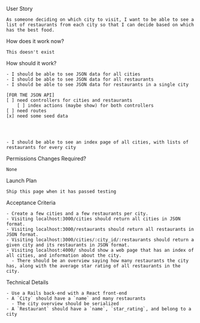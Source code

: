 User Story

    As someone deciding on which city to visit, I want to be able to see a list of restaurants from each city so that I can decide based on which has the best food.

How does it work now?

    This doesn't exist


How should it work?

    - I should be able to see JSON data for all cities
    - I should be able to see JSON data for all restaurants
    - I should be able to see JSON data for restaurants in a single city

    [FOR THE JSON API]
    [ ] need controllers for cities and restaurants
        [ ] index actions (maybe show) for both controllers
    [ ] need routes
    [x] need some seed data




    - I should be able to see an index page of all cities, with lists of restaurants for every city


Permissions Changes Required?

    None


Launch Plan

    Ship this page when it has passed testing


Acceptance Criteria

    - Create a few cities and a few restaurants per city.
    - Visiting localhost:3000/cities should return all cities in JSON format.
    - Visiting localhost:3000/restaurants should return all restaurants in JSON format.
    - Visiting localhost:3000/cities/:city_id/:restaurants should return a given city and its restaurants in JSON format.
    - Visiting localhost:4000/ should show a web page that has an index of all cities, and information about the city.
      - There should be an overview saying how many restaurants the city has, along with the average star rating of all restaurants in the city.


Technical Details

    - Use a Rails back-end with a React front-end
    - A `City` should have a `name` and many restaurants
      - The city overview should be serialized
    - A `Restaurant` should have a `name`, `star_rating`, and belong to a city
